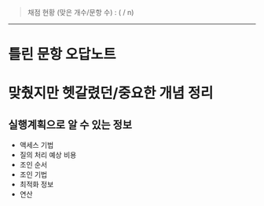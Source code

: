 > 채점 현황 (맞은 개수/문항 수) : ( / n)

<hr/>

# 틀린 문항 오답노트

# 맞췄지만 헷갈렸던/중요한 개념 정리

## 실행계획으로 알 수 있는 정보

- 액세스 기법
- 질의 처리 예상 비용
- 조인 순서
- 조인 기법
- 최적화 정보
- 연산

##
